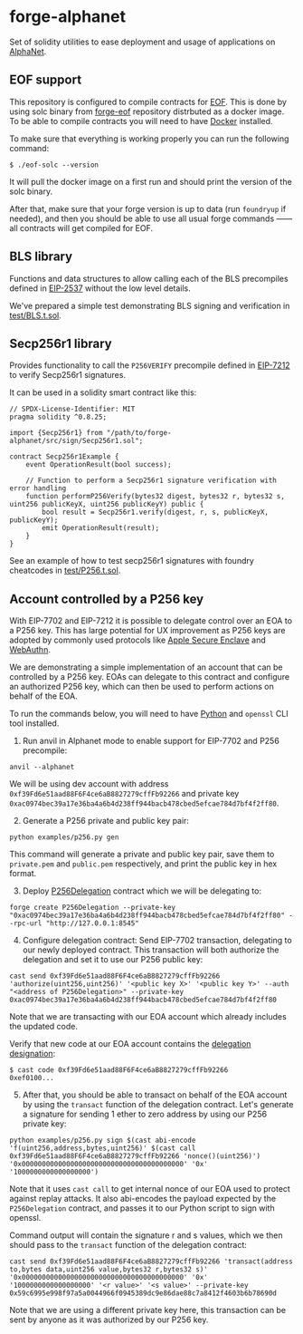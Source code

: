 # forge-alphanet

Set of solidity utilities to ease deployment and usage of applications on
[AlphaNet].

## EOF support

This repository is configured to compile contracts for [EOF]. This is done by using solc binary from [forge-eof] repository distrbuted as a docker image. To be able to compile contracts you will need to have [Docker] installed.

To make sure that everything is working properly you can run the following command:
```shell
$ ./eof-solc --version
```

It will pull the docker image on a first run and should print the version of the solc binary.

After that, make sure that your forge version is up to data (run `foundryup` if needed), and then you should be able to use all usual forge commands —— all contracts will get compiled for EOF.

## BLS library

Functions and data structures to allow calling each of the BLS precompiles defined in [EIP-2537]
without the low level details.

We've prepared a simple test demonstrating BLS signing and verification in [test/BLS.t.sol](test/BLS.t.sol).

## Secp256r1 library

Provides functionality to call the `P256VERIFY` precompile defined in [EIP-7212]
to verify Secp256r1 signatures.

It can be used in a solidity smart contract like this:
```solidity
// SPDX-License-Identifier: MIT
pragma solidity ^0.8.25;

import {Secp256r1} from "/path/to/forge-alphanet/src/sign/Secp256r1.sol";

contract Secp256r1Example {
    event OperationResult(bool success);

    // Function to perform a Secp256r1 signature verification with error handling
    function performP256Verify(bytes32 digest, bytes32 r, bytes32 s, uint256 publicKeyX, uint256 publicKeyY) public {
        bool result = Secp256r1.verify(digest, r, s, publicKeyX, publicKeyY);
        emit OperationResult(result);
    }
}
```

See an example of how to test secp256r1 signatures with foundry cheatcodes in [test/P256.t.sol](test/P256.t.sol).

## Account controlled by a P256 key

With EIP-7702 and EIP-7212 it is possible to delegate control over an EOA to a P256 key. This has large potential for UX improvement as P256 keys are adopted by commonly used protocols like [Apple Secure Enclave] and [WebAuthn].

We are demonstrating a simple implementation of an account that can be controlled by a P256 key. EOAs can delegate to this contract and configure an authorized P256 key, which can then be used to perform actions on behalf of the EOA.

To run the commands below, you will need to have [Python] and `openssl` CLI tool installed.

1. Run anvil in Alphanet mode to enable support for EIP-7702 and P256 precompile:
```shell
anvil --alphanet
```
We will be using dev account with address `0xf39Fd6e51aad88F6F4ce6aB8827279cffFb92266` and private key `0xac0974bec39a17e36ba4a6b4d238ff944bacb478cbed5efcae784d7bf4f2ff80`.

2. Generate a P256 private and public key pair:
```shell
python examples/p256.py gen
```

This command will generate a private and public key pair, save them to `private.pem` and `public.pem` respectively, and print the public key in hex format.

3. Deploy [P256Delegation](src/P256Delegation.sol) contract which we will be delegating to:
```shell
forge create P256Delegation --private-key "0xac0974bec39a17e36ba4a6b4d238ff944bacb478cbed5efcae784d7bf4f2ff80" --rpc-url "http://127.0.0.1:8545"
```

4. Configure delegation contract:
Send EIP-7702 transaction, delegating to our newly deployed contract.
This transaction will both authorize the delegation and set it to use our P256 public key:
```shell
cast send 0xf39Fd6e51aad88F6F4ce6aB8827279cffFb92266 'authorize(uint256,uint256)' '<public key X>' '<public key Y>' --auth "<address of P256Delegation>" --private-key 0xac0974bec39a17e36ba4a6b4d238ff944bacb478cbed5efcae784d7bf4f2ff80
```
Note that we are transacting with our EOA account which already includes the updated code.

Verify that new code at our EOA account contains the [delegation designation]:
```shell
$ cast code 0xf39Fd6e51aad88F6F4ce6aB8827279cffFb92266
0xef0100...
```

5. After that, you should be able to transact on behalf of the EOA account by using the `transact` function of the delegation contract.
Let's generate a signature for sending 1 ether to zero address by using our P256 private key:
```shell
python examples/p256.py sign $(cast abi-encode 'f(uint256,address,bytes,uint256)' $(cast call 0xf39Fd6e51aad88F6F4ce6aB8827279cffFb92266 'nonce()(uint256)') '0x0000000000000000000000000000000000000000' '0x' '1000000000000000000')
```

Note that it uses `cast call` to get internal nonce of our EOA used to protect against replay attacks.
It also abi-encodes the payload expected by the `P256Delegation` contract, and passes it to our Python script to sign with openssl.

Command output will contain the signature r and s values, which we then should pass to the `transact` function of the delegation contract:
```shell
cast send 0xf39Fd6e51aad88F6F4ce6aB8827279cffFb92266 'transact(address to,bytes data,uint256 value,bytes32 r,bytes32 s)' '0x0000000000000000000000000000000000000000' '0x' '1000000000000000000' '<r value>' '<s value>' --private-key 0x59c6995e998f97a5a0044966f0945389dc9e86dae88c7a8412f4603b6b78690d
```

Note that we are using a different private key here, this transaction can be sent by anyone as it was authorized by our P256 key.


[AlphaNet]: https://github.com/paradigmxyz/alphanet
[EOF]: https://github.com/ethereum/EIPs/blob/master/EIPS/eip-3540.md
[forge-eof]: https://github.com/paradigmxyz/forge-eof
[Docker]: https://docs.docker.com/
[EIP-2537]: https://eips.ethereum.org/EIPS/eip-2537
[EIP-7212]: https://eips.ethereum.org/EIPS/eip-7212
[EIP-3074]: https://eips.ethereum.org/EIPS/eip-3074
[foundry-alphanet]: https://github.com/paradigmxyz/foundry-alphanet
[Apple Secure Enclave]: https://support.apple.com/guide/security/secure-enclave-sec59b0b31ff/web
[WebAuthn]: https://webauthn.io/
[Python]: https://www.python.org/
[delegation designation]: https://github.com/ethereum/EIPs/blob/master/EIPS/eip-7702.md#delegation-designation